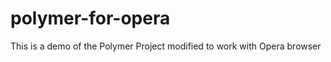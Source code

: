 polymer-for-opera
=================

This is a demo of the Polymer Project modified to work with Opera browser
